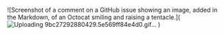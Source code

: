 ![Screenshot of a comment on a GitHub issue showing an image, added in the Markdown, of an Octocat smiling and raising a tentacle.](![Uploading 9bc27292880429.5e569ff84e4d0.gif…]()
)
